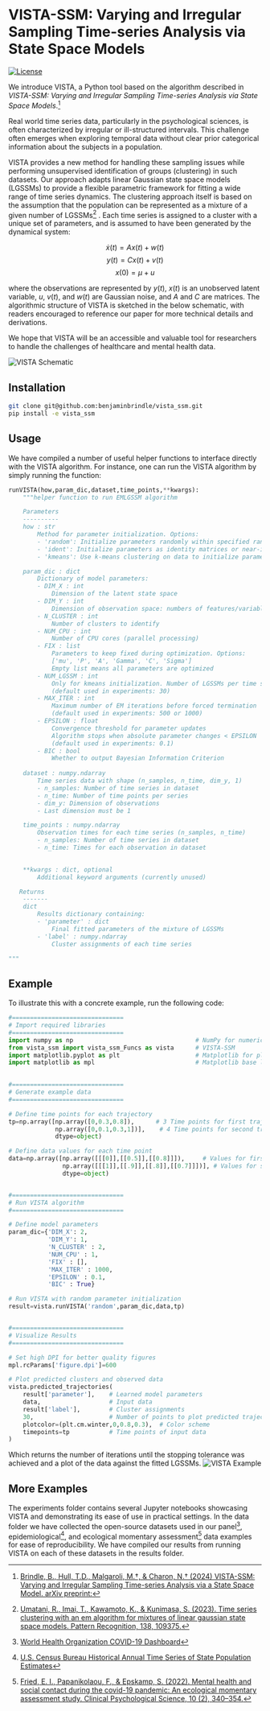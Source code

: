 # VISTA-SSM: Varying and Irregular Sampling Time-series Analysis via State Space Models

[![License](https://img.shields.io/badge/license-MIT-blue.svg)](https://github.com/benjaminbrindle/vista_ssm/blob/main/LICENSE)

We introduce VISTA, a Python tool based on the algorithm described in _VISTA-SSM: Varying and Irregular Sampling Time-series Analysis via State Space Models_.[^1] 

Real world time series data, particularly in the psychological sciences, is often characterized by irregular or ill-structured intervals. This challenge often emerges when exploring temporal data without clear prior categorical information about the subjects in a population. 

VISTA provides a new method for handling these sampling issues while performing unsupervised identification of groups (clustering) in such datasets. Our approach adapts linear Gaussian state space models (LGSSMs) to provide a flexible parametric framework for fitting a wide range of time series dynamics. The clustering approach itself is based on the assumption that the population can be represented as a mixture of a given number of LGSSMs[^2] . Each time series is assigned to a cluster with a unique set of parameters, and is assumed to have been generated by the dynamical system:

$$\dot x(t) = Ax(t) + w(t)$$$$y(t) = C x(t) + v(t)$$$$x(0) = \mu + u$$

where the observations are represented by $y(t)$, $x(t)$ is an unobserved latent variable, $u$, $v(t)$, and $w(t)$ are Gaussian noise, and $A$ and $C$ are matrices. The algorithmic structure of VISTA is sketched in the below schematic, with readers encouraged to reference our paper for more technical details and derivations.

We hope that VISTA will be an accessible and valuable tool for researchers to handle the challenges of healthcare and mental health data.


![VISTA Schematic](https://github.com/benjaminbrindle/vista_ssm/blob/main/schematic.jpg)

## Installation 
```bash
git clone git@github.com:benjaminbrindle/vista_ssm.git
pip install -e vista_ssm
```

## Usage

We have compiled a number of useful helper functions to interface directly with the VISTA algorithm. For instance, one can run the VISTA algorithm by simply running the function:
```python
runVISTA(how,param_dic,dataset,time_points,**kwargs):
    """helper function to run EMLGSSM algorithm

    Parameters
    ----------
    how : str
        Method for parameter initialization. Options:
        - 'random': Initialize parameters randomly within specified ranges
        - 'ident': Initialize parameters as identity matrices or near-identity
        - 'kmeans': Use k-means clustering on data to initialize parameters

    param_dic : dict
        Dictionary of model parameters:
        - DIM_X : int
            Dimension of the latent state space
        - DIM_Y : int
            Dimension of observation space: numbers of features/variables from data
        - N_CLUSTER : int
            Number of clusters to identify
        - NUM_CPU : int
            Number of CPU cores (parallel processing)
        - FIX : list
            Parameters to keep fixed during optimization. Options:
            ['mu', 'P', 'A', 'Gamma', 'C', 'Sigma']
            Empty list means all parameters are optimized
        - NUM_LGSSM : int
            Only for kmeans initialization. Number of LGSSMs per time series.
            (default used in experiments: 30)
        - MAX_ITER : int
            Maximum number of EM iterations before forced termination
            (default used in experiments: 500 or 1000)
        - EPSILON : float
            Convergence threshold for parameter updates
            Algorithm stops when absolute parameter changes < EPSILON
            (default used in experiments: 0.1)
        - BIC : bool
            Whether to output Bayesian Information Criterion
            
    dataset : numpy.ndarray
        Time series data with shape (n_samples, n_time, dim_y, 1)
        - n_samples: Number of time series in dataset
        - n_time: Number of time points per series
        - dim_y: Dimension of observations
        - Last dimension must be 1

    time_points : numpy.ndarray
        Observation times for each time series (n_samples, n_time)
        - n_samples: Number of time series in dataset
        - n_time: Times for each observation in dataset

       
    **kwargs : dict, optional
        Additional keyword arguments (currently unused)

   Returns
    -------
    dict
        Results dictionary containing:
        - 'parameter' : dict
            Final fitted parameters of the mixture of LGSSMs
        - 'label' : numpy.ndarray
            Cluster assignments of each time series

"""
```

## Example

To illustrate this with a concrete example, run the following code:

```python
#===============================
# Import required libraries
#===============================
import numpy as np                                  # NumPy for numerical computations
from vista_ssm import vista_ssm_Funcs as vista      # VISTA-SSM
import matplotlib.pyplot as plt                     # Matplotlib for plotting
import matplotlib as mpl                            # Matplotlib base library
             

#===============================
# Generate example data
#===============================

# Define time points for each trajectory
tp=np.array([np.array([0,0.3,0.8]),      # 3 Time points for first trajectory
             np.array([0,0.1,0.3,1])],    # 4 Time points for second trajectory
             dtype=object)

# Define data values for each time point
data=np.array([np.array([[[0]],[[0.5]],[[0.8]]]),     # Values for first trajectory
               np.array([[[1]],[[.9]],[[.8]],[[0.7]]])], # Values for second trajectory
               dtype=object)   


#===============================
# Run VISTA algorithm
#===============================

# Define model parameters
param_dic={'DIM_X': 2,
           'DIM_Y': 1,
           'N_CLUSTER' : 2,
           'NUM_CPU' : 1,
           'FIX' : [],
           'MAX_ITER' : 1000,
           'EPSILON' : 0.1,
           'BIC' : True}

# Run VISTA with random parameter initialization
result=vista.runVISTA('random',param_dic,data,tp)


#===============================
# Visualize Results
#===============================

# Set high DPI for better quality figures
mpl.rcParams['figure.dpi']=600    

# Plot predicted clusters and observed data 
vista.predicted_trajectories(
    result['parameter'],    # Learned model parameters
    data,                   # Input data
    result['label'],        # Cluster assignments
    30,                     # Number of points to plot predicted trajectory from learned parameters
    plotcolor=(plt.cm.winter,0,0.8,0.3),  # Color scheme
    timepoints=tp           # Time points of input data
)
```
Which returns the number of iterations until the stopping tolerance was achieved and a plot of the data against the fitted LGSSMs.
![VISTA Example](https://github.com/benjaminbrindle/vista_ssm/blob/main/example.png)

## More Examples

The experiments folder contains several Jupyter notebooks showcasing VISTA and demonstrating its ease of use in practical settings. In the data folder we have collected the open-source datasets used in our panel[^3], epidemiological[^4], and ecological momentary assessment[^5] data examples for ease of reproducibility. We have compiled our results from running VISTA on each of these datasets in the results folder.

[^1]: [Brindle, B., Hull, T.D., Malgaroli, M.†, & Charon, N.† (2024) VISTA-SSM: Varying and Irregular Sampling Time-series Analysis via a State Space Model. arXiv preprint:](https://LINK)

[^2]: [Umatani, R., Imai, T., Kawamoto, K., & Kunimasa, S. (2023). Time series clustering with
an em algorithm for mixtures of linear gaussian state space models. Pattern
Recognition, 138, 109375.](https://github.com/ur17/em_mlgssm)

[^3]: [World Health Organization COVID-19 Dashboard](https://data.who.int/dashboards/covid19)

[^4]: [U.S. Census Bureau Historical Annual Time Series of State Population Estimates](https://web.archive.org/web/20040220002039/https://eire.census.gov/popest/archives/state/st_stts.php)

[^5]: [Fried, E. I., Papanikolaou, F., & Epskamp, S. (2022). Mental health and social contact
during the covid-19 pandemic: An ecological momentary assessment study. Clinical
Psychological Science, 10 (2), 340–354.](https://osf.io/erp7v/files/osfstorage)
